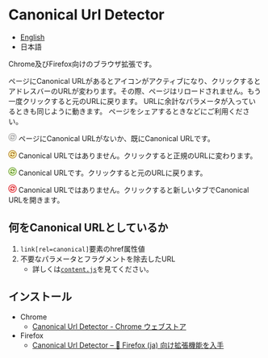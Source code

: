 # Canonical Url Detector

- [English](https://github.com/irok/CanonicalUrlDetector/blob/master/README.md)
- 日本語

Chrome及びFirefox向けのブラウザ拡張です。

ページにCanonical URLがあるとアイコンがアクティブになり、クリックするとアドレスバーのURLが変わります。その際、ページはリロードされません。もう一度クリックすると元のURLに戻ります。
URLに余計なパラメータが入っているときも同じように動きます。
ページをシェアするときなどにご利用ください。

<img src="https://raw.githubusercontent.com/irok/CanonicalUrlDetector/master/img/icon-disabled.png" width="16"/> ページにCanonical URLがないか、既にCanonical URLです。

<img src="https://raw.githubusercontent.com/irok/CanonicalUrlDetector/master/img/icon-non-canonical.png" width="16"/> Canonical URLではありません。クリックすると正規のURLに変わります。

<img src="https://raw.githubusercontent.com/irok/CanonicalUrlDetector/master/img/icon-canonical.png" width="16"/> Canonical URLです。クリックすると元のURLに戻ります。

<img src="https://raw.githubusercontent.com/irok/CanonicalUrlDetector/master/img/icon-other-origin.png" width="16"/> Canonical URLではありません。クリックすると新しいタブでCanonical URLを開きます。

## 何をCanonical URLとしているか

1. `link[rel=canonical]`要素のhref属性値
2. 不要なパラメータとフラグメントを除去したURL
    * 詳しくは[`content.js`](https://github.com/irok/CanonicalUrlDetector/blob/master/content.js)を見てください。

## インストール
* Chrome
    * [Canonical Url Detector - Chrome ウェブストア](https://chrome.google.com/webstore/detail/canonical-url-detector/dcbmeicnoejpldipejlefojiiebhogij)
* Firefox
    * [Canonical Url Detector – 🦊 Firefox (ja) 向け拡張機能を入手](https://addons.mozilla.org/ja/firefox/addon/canonical-url-detector/)
